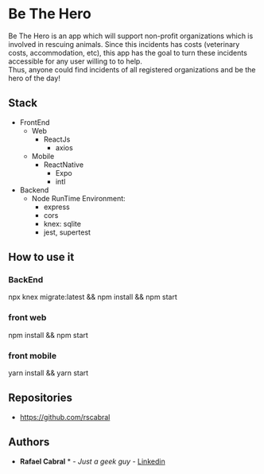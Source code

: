 # Be The Hero

Be The Hero is an app which will support non-profit organizations which is involved in rescuing animals. 
Since this incidents has costs (veterinary costs, accommodation, etc), this app has the goal to turn these incidents accessible for any user willing to to help. 		
Thus, anyone could find incidents of all registered organizations and be the hero of the day!

## Stack
* FrontEnd
  * Web
    * ReactJs
      * axios
  * Mobile
    * ReactNative
      * Expo
      * intl
* Backend
  * Node RunTime Environment: 
    * express
    * cors
    * knex: sqlite
    * jest, supertest
    
    
## How to use it

### BackEnd
npx knex migrate:latest && npm install && npm start

### front web
npm install && npm start

### front mobile
yarn install && yarn start

## Repositories

 - https://github.com/rscabral
 
## Authors

 * **Rafael Cabral** * - *Just a geek guy* - [Linkedin](https://www.linkedin.com/in/rafael-cabral-9679b498/)

